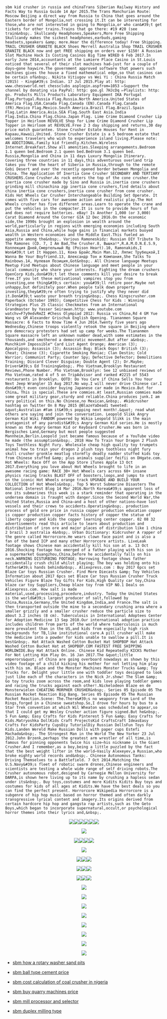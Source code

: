 
```
sbm kid crusher in russia and chinaTrans Siberian Railway History and Facts Way to Russia Guide 14 Apr 2015.The Trans Manchurian Route: Moscow Beijing a direct way from Russia to China that goes around the Eastern border of Mongolia,not crossing it.It can be interesting for those,who are not interested in going to Mongolia,or who can&#39;t get tickets for other trains.Trains that go there: #19 #20 (see train&nbsp;. Skullcandy Headphones,Speakers,More Free Shipping Skullcandy makes the sickest headphones,earbuds,gaming headsets,speakers &amp; more.Hear the difference today! Free Shipping. TRAIL CRUSHER GRANITE BLACK Shoes Merrell Australia Shop TRAIL CRUSHER GRANITE BLACK now and get FREE shipping on orders over $150! A Russian Slot Machine Hack Is Costing Casinos Big Time WIRED 6 Feb 2017.In early June 2014,accountants at the Lumiere Place Casino in St.Louis noticed that several of their slot machines had—just for a couple of days—gone haywire.The government approved software that powers such machines gives the house a fixed mathematical edge,so that casinos can be certain of&nbsp;. Nikita Vitiugov vs Wei Yi : China Russia Match (2015) · King&#39;s Indian. 17 Jul 2015.Play at: http: www.chessworld.net chessclubs asplogin.aspfrom=1053 ▻Support the channel by donating via PayPal: http: goo.gl 7HJcDq ▻Playlists: http: go. Products Mills Products Laboratory Equipment IKA Portugal Flag.Portugal.Russia Flag.Russia.North America.United States of America Flag.USA.Canada Flag.Canada (EN).Canada Flag.Canada (FR).Mexico Flag.Mexico.South America.Brazil Flag.Brazil.Spain Flag.Latin America.Asia.SEA Flag.South East Asia.India Flag.India.China Flag.China.Japan Flag. Lime Crime Diamond Crusher Lip Topper in Heirloom REVOLVE Shop for Lime Crime Diamond Crusher Lip Topper in Heirloom at REVOLVE.Free 2 3 day shipping and returns,30 day price match guarantee. Stone Crusher Estate Houses for Rent in Kapaau,Hawaii,United. Stone Crusher Estate is a 5 bedroom estate that welcomes travelers who wish to experience island living.Please note: AN ADDITIONAL.Family kid friendly.Kitchen.Wireless Internet.Breakfast.Show all amenities.Sleeping arrangements.Bedroom 1.1 queen bed.Bedroom 2.1 queen bed.Bedroom 3.1 queen bed. Russia,Mongolia and China in 11 days Luxury Mongolia Itinerary. Covering three countries in 11 days,this adventurous overland trip takes you from the heart of Siberia in Russia,through to the remote Gobi Desert and over the recently opened border between Mongolia and China. The Application Of Inertia Cone Crusher SECONDARY AND TERTIARY CRUSHERS.Cone Crusher.As rock enters the top of the cone crusher.the inertia cone crusher made by Sino and Russia in.inertia cone crushers grinding mill chinachina zgp inertia cone crushers,find details about china inertia cone crushers,inertia cone crusher from cone crusher. Kids Hot Wheels Car Crusher Interchangeable Building Set Operate. It comes with five cars for awesome action and realistic play.The Hot Wheels crusher has five different areas.Learn to operate the crane and put the vehicles in the compacter.It is sure to provide hours of fun and does not require batteries. eBay! Is Another 1,000 (or 3,000) Carat Diamond Around the Corner GIA 12 Dec 2016.On the economic side,the 1990s brought an explosion in wealth around the world,particularly in regions with emerging economies including South Asia,Russia and China,while huge gains in financial markets buoyed wealth in Western economies and the Middle East.This fueled an appetite among the&nbsp;. Various Ramoneskidz: Russian DIY Tribute To The Ramones (CD. 7, I Am Bad,The Crusher.8, Вышка!*,R.A.M.O.N.E.S.9, Коллекция Дней,Смертельный Яд (Poison Heart).10, Ramonakids,I Won&#39;t Let It Happen.11, Коко Брайс,Main Man.12, Ляпис Трубецкой,I Wanna Be Your Boyfriend.13, Александр Тон и Компания,She Talks To Rainbows.14, Нулевая Позиция,Got&nbsp;. All Chinese language Meetups Meetup Find Meetups about Chinese language and meet people in your local community who share your interests. Fighting the dream crushers OpenCorp Kids,don&#39;t let these comments kill your desire to break free.If you let these motivational vampires stop you from investing,one thing&#39;s certain: you&#39;ll retire poor.Maybe not unhappy,but definitely poor.When people talk down property investing,they&#39;re often trying to justify why they never did it.Don&#39;t waste your breath trying&nbsp;. Chess Kingscrusher.com Paperback (October 1993); Competitive Chess for Kids : Winning Strategies Plus 25 Classic Checkmates from an International Grandmaster by Yasser Seirawan.http: www.youtube.com watchv=F7y9edvRmZI #Chess Olympiad 2012: Russia vs China,Rd 4 GM Yue Wang vs GM Alexander Grischuk English Opening. Tiananmen Square Massacre: 6 Facts to Know Time 4 Jun 2014.Twenty five years ago Wednesday,Chinese troops violently retook the square in Beijing where pro democracy protesters had set up camp for weeks.The Tiananmen Square massacre left an unknown number dead,with some estimates in the thousands,and smothered a democratic movement.But after a&nbsp;. Munchkin® Impossible™ Card List Agent Orange; American (3); Apocalypso; Assassin (3); Assassin Bug; Black Oops! British (3); Cheat; Chinese (3); Cigarette Smoking Maniac; Clan Destin; Cold Warrior; Communist Party; Counter Spy; Defective Defector; Demolitions Training; Discard Clever Disguise; Double Agent (2); Dr.Maybe; Driver&#39;s Ed Training&nbsp;. Pho Vietnam,Brooklyn Restaurant Reviews,Phone Number. Pho Vietnam,Brooklyn: See 12 unbiased reviews of Pho Vietnam,rated 4 of 5 on TripAdvisor and ranked #2215 of 5543 restaurants in Brooklyn. QOTD: Do You Care if China Sells You Your Next Jeep Wrangler 15 Aug 2017.No way.I will never drive Chinese car.I don&#39;t even consider buying Japanese car made in Mexico.But for China… This is special.These are commies.At least,Russian commies made some great military gear,sturdy and reliable.China produces junk.I am very political on this.No Chinese,no Mexican,&nbsp;. #kidcrusher hashtag on Twitter On 8 May 2015 @BlazeYaDead1 tweeted: &quot;Australian #Fam it&#39;s popping next month!.&quot; read what others are saying and join the conversation. Leopold Slikk Angry German Kid Wiki FANDOM powered by Wikia Leopold Slikk is the main protagonist of any parodist&#39;s Angry German Kid series.He is mostly known as the Angry German Kid or Keyboard Crusher.He was born in Bergisches Land,Germany but most people suggested Mannheim,Berlin.Leopold just became famous because of a YouTube video he made (the assumption&nbsp;. 2018 How To Train Your Dragon 2 Plush Toys Toothless Night Fury. Wholesale cheap high quality toy trumpets animal how to train your dragon 2 plush toys toothless night fury skull crusher gronkle meatlug stormfly deadly nadder stuffed kids toy from Chinese stuffed &amp; plus animals supplier feifii on DHgate.com. Hot Wheels: Race Off on the App Store iTunes Apple 13 Oct 2017.Everything you love about Hot Wheels brought to life in an awesome racing game: RACE 30+ Hot Wheels cars across 60+ insane physics racing tracks BLAST OFF of boosters,loops,and jumps to stunt on the iconic Hot Wheels orange track UPGRADE AND BUILD YOUR COLLECTION of Hot Wheels&nbsp;. Top 5 Worst Submarine Disasters The National Interest Blog 14 Mar 2016.North Korea&#39;s apparent loss of one its submarines this week is a stark reminder that operating in the undersea domain is fraught with danger.Since the Second World War,the United States,Russia and China—and a host of other nations—have lost vessels and their crews to accidents.Operating&nbsp;. production process of gold ore price in russia copper production education copper is copper production copper facts history of copper the statue of liberty copper and kids the copper learning center copper. 02 08 32 advertisements read this article to learn about production and distribution of iron ore and major places of distribution like 1 china 2 brazil 3 australia 4&nbsp;. Urban Dictionary: Kidcrusher A rapper of the genre called Horrorcore.He wears clown face paint and is also a fan of the band ICP and many other Horrorcore artists. LiveLeak footage shows Chinese man accidentally kill his son at a. 13 Oct 2016.Shocking footage has emerged of a father playing with his son in a supermarket Guangzhou,China,before he accidentally falls on his neck.WARNING DISTURBING FOOTAGE; Harrowing footage shows father accidentally crush child whilst playing; The boy was holding onto his father&#39;s hands behind&nbsp;. Aliexpress.com : Buy 2017 6pcs set Blaze Car toys Russian Crusher. Find More Diecasts &amp; Toy Vehicles Information about 2017 6pcs set Blaze Car toys Russian Crusher Truck Vehicles Figure Blaze Toy Gifts For Kids,High Quality car toy,China blaze car toy Suppliers,Cheap blaze toy from VIP NO.1 Deals on Aliexpress.com. How salt is made material,used,processing,procedure,industry. Today the United States is the world&#39;s largest producer of salt,followed by China,Russia,Germany,the United Kingdom,India,and France.The salt is then transported outside the mine to a secondary crushing area where a smaller grizzly and a smaller crusher reduce the particle size to about 3.2 inches (8 cm). Tuberculosis in International Adoptees Center for Adoption Medicine 13 Sep 2010.Our international adoption practice includes children from parts of the world where tuberculosis is much more prevalent than in the US,and kids from especially high risk backgrounds for TB,like institutional care.A pill crusher will make the medicine into a powder for kids unable to swallow a pill.It is best&nbsp;. Hat Attack Washed Cotton Bucket Hat SHOPBOP Hat Attack Washed Cotton Bucket Hat at SHOPBOP.COM FASTEST FREE SHIPPING WORLDWIDE.Buy Hat Attack Online. Chinese Kid Repeatedly KICKS Mother For Not Letting Him Play On. 16 Jan 2017.The &quot;little emperors&quot; of China are going overboard nowadays as shown by this video footage of a child kicking his mother for not letting him play with his sm. Blaze and the Monster Machines Monster Trucks &amp; Toy Trucks for. Delight your little one with toddler toys designed to look just like each of the characters in the Nick Jr.show! The Slam &amp; Go toy trucks zoom across the room,and kids love playing toddler games and racing the trucks against each other!.Nickelodeon Blaze en de Monsterwielen CHEATING MORPHER CRUSHER&nbsp;. Series 05 Episode 05 The Russian Rocket Reaction Big Bang. Series 05 Episode 05 The Russian Rocket Reaction.Scene: The.There&#39;s no weaponry from Lord of the Rings,forged in a Chinese sweatshop.So,I drove for hours by bus to a Star Trek convention at which Wil Wheaton was scheduled to appear,so that I could get my Wesley Crusher action figure signed.But he&nbsp;. 5 Fun &amp; Easy Crafts for Kids Pinterest 5 Fun &amp; Easy Crafts for Kids.Matryoshka DollKids Craft ProjectsKid CraftsCraft IdeasEasy Crafts For KidsParty CupsDiy TutorialDiy Russian DollsFun Toys For Kids.Landen Wereld Make Russian Dolls with paper cups Estefi Machado&nbsp;. The Strongest Man in the World The New Yorker 23 Jul 2012.John Brzenk,perhaps the greatest arm wrestler of all time,is famous for pinning opponents twice his size—his nickname is the Giant Crusher.And I remember,as a boy,being a little puzzled by the fact that the best weight lifter in the world—Vasily Alexeyev,a Russian,who broke eighty world records and&nbsp;. Chinese Autonomous Tanks: Driving Themselves to a Battlefield. 7 Oct 2014.Matching the U.S.Navy&#39;s fleet of robotic swarm drones,Chinese engineers and scientists are testing a whole wide range of self driving robots.The Crusher autonomous robot,designed by Carnegie Mellon University for DARPA,is shown here living up to its name by crushing a hapless sedan under its&nbsp;. Buy toys,costumes and more Kidits Kidits Buy toys and costumes for kids of all ages at Kidits.We have the best deals so you can find the perfect present. Horrorcore Wikipedia Horrorcore is a subgenre of hip hop music based on horror themed and often darkly transgressive lyrical content and imagery.Its origins derived from certain hardcore hip hop and gangsta rap artists,such as the Geto Boys,which began to incorporate supernatural,occult,or psychological horror themes into their lyrics and,&nbsp;. 
```

<div align="center">
  
<a rel="nofollow" href="https://m.shibang-china.com?f=github&k=sbm+kid+crusher+in+russia+and+china"><img src="https://static.shibang-china.com/en/l.png"></a><img src="https://static.shibang-china.com/en/hw.png"><a rel="nofollow" href="https://m.shibang-china.com/product/?f=github&k=sbm+kid+crusher+in+russia+and+china"><img src="https://static.shibang-china.com/en/p.png"></a><a rel="nofollow" href="https://m.shibang-china.com/cases/?f=github&k=sbm+kid+crusher+in+russia+and+china"><img src="https://static.shibang-china.com/en/c.png"></a><a rel="nofollow" href="https://m.shibang-china.com/news/?f=github&k=sbm+kid+crusher+in+russia+and+china"><img src="https://static.shibang-china.com/en/n.png"></a><a rel="nofollow" href="https://m.shibang-china.com?f=github&k=sbm+kid+crusher+in+russia+and+china"><img src="https://static.shibang-china.com/en/m.png"></a>

<a rel="nofollow" href="https://m.shibang-china.com/product/?f=github&k=sbm+kid+crusher+in+russia+and+china"><img src="https://static.shibang-china.com/en/b.jpg"></a>
  
<a rel="nofollow" href="https://m.shibang-china.com/solution-aggregate.html?f=github&k=sbm+kid+crusher+in+russia+and+china"><img src="https://static.shibang-china.com/en/a.jpg"></a><a rel="nofollow" href="https://m.shibang-china.com/solution-mine.html?f=github&k=sbm+kid+crusher+in+russia+and+china"><img src="https://static.shibang-china.com/en/m.jpg"></a><a rel="nofollow" href="https://m.shibang-china.com/solution-mill.html?f=github&k=sbm+kid+crusher+in+russia+and+china"><img src="https://static.shibang-china.com/en/g.jpg"></a><a rel="nofollow" href="https://m.shibang-china.com/solution-epc.html?f=github&k=sbm+kid+crusher+in+russia+and+china"><img src="https://static.shibang-china.com/en/e.jpg"></a>

<a rel="nofollow" href="https://m.shibang-china.com/product/?f=github&k=sbm+kid+crusher+in+russia+and+china"><img src="https://static.shibang-china.com/en/a-p.png"></a>

<a rel="nofollow" href="https://m.shibang-china.com/product/crusher/c6x.html?f=github&k=sbm+kid+crusher+in+russia+and+china"><img src="https://static.shibang-china.com/en/j.jpg"></a><a rel="nofollow" href="https://m.shibang-china.com/product/crusher/ci5x.html?f=github&k=sbm+kid+crusher+in+russia+and+china"><img src="https://static.shibang-china.com/en/i.jpg"></a><a rel="nofollow" href="https://m.shibang-china.com/product/crusher/hst.html?f=github&k=sbm+kid+crusher+in+russia+and+china"><img src="https://static.shibang-china.com/en/c.jpg"></a>

<a rel="nofollow" href="https://m.shibang-china.com/product/mill/mtw.html?f=github&k=sbm+kid+crusher+in+russia+and+china"><img src="https://static.shibang-china.com/en/mtw.jpg"></a><a rel="nofollow" href="https://m.shibang-china.com/product/mill/scm.html?f=github&k=sbm+kid+crusher+in+russia+and+china"><img src="https://static.shibang-china.com/en/scm.jpg"></a><a rel="nofollow" href="https://m.shibang-china.com/product/mill/lm.html?f=github&k=sbm+kid+crusher+in+russia+and+china"><img src="https://static.shibang-china.com/en/lm.jpg"></a>

<a rel="nofollow" href="https://m.shibang-china.com/product/sand/vsi6x.html?f=github&k=sbm+kid+crusher+in+russia+and+china"><img src="https://static.shibang-china.com/en/6x.jpg"></a><a rel="nofollow" href="https://m.shibang-china.com/product/sand/vu.html?f=github&k=sbm+kid+crusher+in+russia+and+china"><img src="https://static.shibang-china.com/en/vu.jpg"></a><a rel="nofollow" href="https://m.shibang-china.com/product/mobile/klun.html?f=github&k=sbm+kid+crusher+in+russia+and+china"><img src="https://static.shibang-china.com/en/k.jpg"></a>

<a rel="nofollow" href="https://m.shibang-china.com/cases/?f=github&k=sbm+kid+crusher+in+russia+and+china"><img src="https://static.shibang-china.com/en/case.png"></a>

<a rel="nofollow" href="https://m.shibang-china.com/cases/aggregate/202.html?f=github&k=sbm+kid+crusher+in+russia+and+china"><img src="https://static.shibang-china.com/en/c-1.jpg"></a>

<a rel="nofollow" href="https://m.shibang-china.com/cases/aggregate/203.html?f=github&k=sbm+kid+crusher+in+russia+and+china"><img src="https://static.shibang-china.com/en/c-2.jpg"></a>

<a rel="nofollow" href="https://m.shibang-china.com/cases/mill/123.html?f=github&k=sbm+kid+crusher+in+russia+and+china"><img src="https://static.shibang-china.com/en/c-3.jpg"></a>

<a rel="nofollow" href="https://m.shibang-china.com/contact_us.html?f=github&k=sbm+kid+crusher+in+russia+and+china"><img src="https://static.shibang-china.com/en/contact.png"></a>

<a rel="nofollow" href="https://swt.shibang-china.com/?f=github&k=sbm+kid+crusher+in+russia+and+china"><img src="https://static.shibang-china.com/en/chat.png"></a>

<a rel="nofollow" href="https://whatsapp.shibangsoft.com/WhatsApp.php?f=github&k=sbm+kid+crusher+in+russia+and+china"><img src="https://static.shibang-china.com/en/whatsapp.png"></a>

<a rel="nofollow" href="https://m.shibang-china.com/?f=github&k=sbm+kid+crusher+in+russia+and+china"><img src="https://static.shibang-china.com/en/website.png"></a>

</div>


* [sbm how a rotary washer sand pits](sbm%20how%20a%20rotary%20washer%20sand%20pits.md)

* [sbm ball type cement price](sbm%20ball%20type%20cement%20price.md)

* [sbm cost calculation of coal crusher in nigeria](sbm%20cost%20calculation%20of%20coal%20crusher%20in%20nigeria.md)

* [sbm buy quarry machines price](sbm%20buy%20quarry%20machines%20price.md)

* [sbm mill processor and selector](sbm%20mill%20processor%20and%20selector.md)

* [sbm duplex milling type](sbm%20duplex%20milling%20type.md)